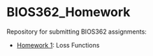 # BIOS362_Homework

Repository for submitting BIOS362 assignments:

* [Homework 1](https://github.com/ChiaraDG/BIOS362_Homework/tree/master/homework%201): Loss Functions
